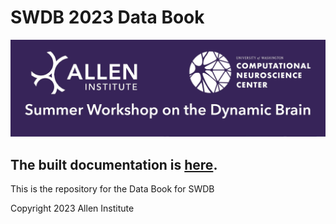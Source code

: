 # SWDB 2023 Data Book
![SWDB 2023](/databook/resources/cropped-SummerWorkshop_Header.png)

## The built documentation is [here](https://allenswdb.github.io/intro.html).

This is the repository for the Data Book for SWDB

Copyright 2023 Allen Institute
